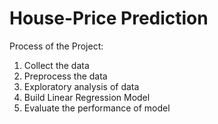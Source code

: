 # House-Price Prediction

Process of the Project:

1. Collect the data
2. Preprocess the data
3. Exploratory analysis of data
4. Build Linear Regression Model
5. Evaluate the performance of model

